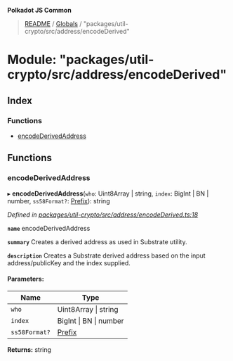 **Polkadot JS Common**

> [README](../README.md) / [Globals](../globals.md) / "packages/util-crypto/src/address/encodeDerived"

# Module: "packages/util-crypto/src/address/encodeDerived"

## Index

### Functions

* [encodeDerivedAddress](_packages_util_crypto_src_address_encodederived_.md#encodederivedaddress)

## Functions

### encodeDerivedAddress

▸ **encodeDerivedAddress**(`who`: Uint8Array \| string, `index`: BigInt \| BN \| number, `ss58Format?`: [Prefix](_packages_util_crypto_src_address_types_.md#prefix)): string

*Defined in [packages/util-crypto/src/address/encodeDerived.ts:18](https://github.com/polkadot-js/common/blob/30198d1a/packages/util-crypto/src/address/encodeDerived.ts#L18)*

**`name`** encodeDerivedAddress

**`summary`** Creates a derived address as used in Substrate utility.

**`description`** 
Creates a Substrate derived address based on the input address/publicKey and the index supplied.

#### Parameters:

Name | Type |
------ | ------ |
`who` | Uint8Array \| string |
`index` | BigInt \| BN \| number |
`ss58Format?` | [Prefix](_packages_util_crypto_src_address_types_.md#prefix) |

**Returns:** string
